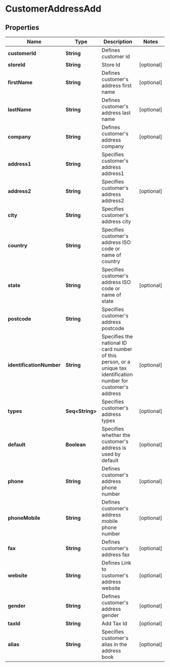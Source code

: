 

# CustomerAddressAdd


## Properties

Name | Type | Description | Notes
------------ | ------------- | ------------- | -------------
**customerId** | **String** | Defines customer id | 
**storeId** | **String** | Store Id |  [optional]
**firstName** | **String** | Defines customer&#39;s address first name |  [optional]
**lastName** | **String** | Defines customer&#39;s address last name |  [optional]
**company** | **String** | Defines customer&#39;s address company |  [optional]
**address1** | **String** | Specifies customer&#39;s address address1 | 
**address2** | **String** | Specifies customer&#39;s address address2 |  [optional]
**city** | **String** | Specifies customer&#39;s address city | 
**country** | **String** | Specifies customer&#39;s address ISO code or name of country | 
**state** | **String** | Specifies customer&#39;s address ISO code or name of state |  [optional]
**postcode** | **String** | Specifies customer&#39;s address postcode | 
**identificationNumber** | **String** | Specifies the national ID card number of this person, or a unique tax identification number for customer&#39;s address |  [optional]
**types** | **Seq&lt;String&gt;** | Specifies customer&#39;s address types |  [optional]
**default** | **Boolean** | Specifies whether the customer&#39;s address is used by default |  [optional]
**phone** | **String** | Defines customer&#39;s address phone number |  [optional]
**phoneMobile** | **String** | Defines customer&#39;s address mobile phone number |  [optional]
**fax** | **String** | Defines customer&#39;s address fax |  [optional]
**website** | **String** | Defines Link to customer&#39;s address website |  [optional]
**gender** | **String** | Defines customer&#39;s address gender |  [optional]
**taxId** | **String** | Add Tax Id |  [optional]
**alias** | **String** | Specifies customer&#39;s alias in the address book |  [optional]



